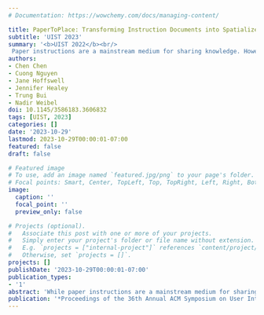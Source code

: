 ```yaml
---
# Documentation: https://wowchemy.com/docs/managing-content/

title: PaperToPlace: Transforming Instruction Documents into Spatialized and Context-Aware Mixed Reality Experiences
subtitle: 'UIST 2023'
summary: '<b>UIST 2022</b><br/>
 Paper instructions are a mainstream medium for sharing knowledge. However, consuming such instructions and translating them into activities can be inefficient due to the lack of connectivity with the physical environment. PaperToPlace is a novel workflow comprising an authoring pipeline, which allows the authors to rapidly transform and spatialize existing paper instructions into an MR experience, and a consumption pipeline, which computationally places each instruction step at an optimal location that is easy to read and does not occlude key interaction areas. This is a collaborative project with Adobe Research.'
authors:
- Chen Chen
- Cuong Nguyen
- Jane Hoffswell
- Jennifer Healey
- Trung Bui
- Nadir Weibel
doi: 10.1145/3586183.3606832
tags: [UIST, 2023]
categories: []
date: '2023-10-29'
lastmod: 2023-10-29T00:00:01-07:00
featured: false
draft: false

# Featured image
# To use, add an image named `featured.jpg/png` to your page's folder.
# Focal points: Smart, Center, TopLeft, Top, TopRight, Left, Right, BottomLeft, Bottom, BottomRight.
image:
  caption: ''
  focal_point: ''
  preview_only: false

# Projects (optional).
#   Associate this post with one or more of your projects.
#   Simply enter your project's folder or file name without extension.
#   E.g. `projects = ["internal-project"]` references `content/project/deep-learning/index.md`.
#   Otherwise, set `projects = []`.
projects: []
publishDate: '2023-10-29T00:00:01-07:00'
publication_types:
- '1'
abstract: 'While paper instructions are a mainstream medium for sharing knowledge, consuming such instructions and translating them into activities can be inefficient due to the lack of connectivity with the physical environment. We propose PaperToPlace, a novel workflow comprising an authoring pipeline, which allows the authors to rapidly transform and spatialize existing paper instructions into an MR experience, and a consumption pipeline, which computationally places each instruction step at an optimal location that is easy to read and does not occlude key interaction areas. Our evaluation of the authoring pipeline with 12 participants demonstrates the usability of our workflow and the effectiveness of using a machine learning based approach to help extract the spatial locations associated with each step. A second within-subjects study with another 12 participants demonstrates the merits of our consumption pipeline to reduce context-switching effort by delivering individual segmented instruction steps and offering hands-free affordances.'
publication: '*Proceedings of the 36th Annual ACM Symposium on User Interface Software and Technology, October 29 - November 1, 2023, San Francisco, United States*'
---
```

